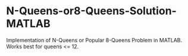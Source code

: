 # N-Queens-or8-Queens-Solution-MATLAB
Implementation of N-Queens or Popular 8-Queens Problem in MATLAB. Works best for queens &lt;= 12.
